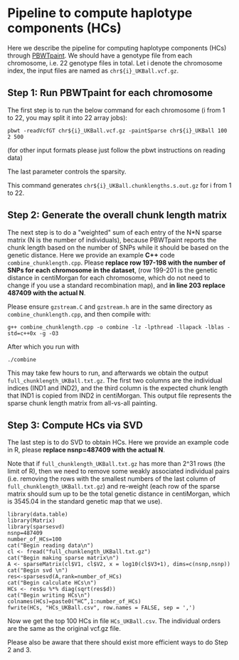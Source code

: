 # Pipeline to compute haplotype components (HCs)
Here we describe the pipeline for computing haplotype components (HCs) through [PBWTpaint](https://github.com/richarddurbin/pbwt). We should have a genotype file from each chromosome, i.e. 22 genotype files in total. Let i denote the chromosome index, the input files are named as ``chr${i}_UKBall.vcf.gz``.

## Step 1: Run PBWTpaint for each chromosome  
The first step is to run the below command for each chromosome (i from 1 to 22, you may split it into 22 array jobs):  

``pbwt -readVcfGT chr${i}_UKBall.vcf.gz -paintSparse chr${i}_UKBall 100 2 500``

(for other input formats please just follow the pbwt instructions on reading data)  

The last parameter controls the sparsity.  

This command generates ``chr${i}_UKBall.chunklengths.s.out.gz`` for i from 1 to 22.  

## Step 2: Generate the overall chunk length matrix

The next step is to do a "weighted" sum of each entry of the N*N sparse matrix (N is the number of individuals), because PBWTpaint reports the chunk length based on the number of SNPs while it should be based on the genetic distance. Here we provide an example **C++** code ``combine_chunklength.cpp``. Please **replace row 197-198 with the number of SNPs for each chromosome in the dataset**, (row 199-201 is the genetic distance in centiMorgan for each chromosome, which do not need to change if you use a standard recombination map), and **in line 203 replace 487409 with the actual N**.  

Please ensure ``gzstream.C`` and ``gzstream.h`` are in the same directory as ``combine_chunklength.cpp``, and then compile with:

``g++ combine_chunklength.cpp -o combine -lz -lpthread -llapack -lblas -std=c++0x -g -O3``

After which you run with

``./combine``

This may take few hours to run, and afterwards we obtain the output ``full_chunklength_UKBall.txt.gz``. The first two columns are the individual indices (IND1 and IND2), and the third column is the expected chunk length that IND1 is copied from IND2 in centiMorgan. This output file represents the sparse chunk length matrix from all-vs-all painting.


## Step 3: Compute HCs via SVD

The last step is to do SVD to obtain HCs. Here we provide an example code in R, please **replace nsnp=487409 with the actual N**. 

Note that if ``full_chunklength_UKBall.txt.gz`` has more than 2^31 rows (the limit of R), then we need to remove some weakly associated individual pairs (i.e. removing the rows with the smallest numbers of the last column of ``full_chunklength_UKBall.txt.gz``) and re-weight (each row of the sparse matrix should sum up to be the total genetic distance in centiMorgan, which is 3545.04 in the standard genetic map that we use). 

```
library(data.table)  
library(Matrix)  
library(sparsesvd)  
nsnp=487409  
number_of_HCs=100  
cat("Begin reading data\n")  
cl <- fread("full_chunklength_UKBall.txt.gz")  
cat("Begin making sparse matrix\n")  
A <- sparseMatrix(cl$V1, cl$V2, x = log10(cl$V3+1), dims=c(nsnp,nsnp))  
cat("Begin svd \n")  
res<-sparsesvd(A,rank=number_of_HCs)  
cat("Begin calculate HCs\n")  
HCs <- res$u %*% diag(sqrt(res$d))  
cat("Begin writing HCs\n")  
colnames(HCs)=paste0(“HC”,1:number_of_HCs)  
fwrite(HCs, "HCs_UKBall.csv", row.names = FALSE, sep = ',')  
```

Now we get the top 100 HCs in file ``HCs_UKBall.csv``. The individual orders are the same as the original vcf.gz file.

Please also be aware that there should exist more efficient ways to do Step 2 and 3.
